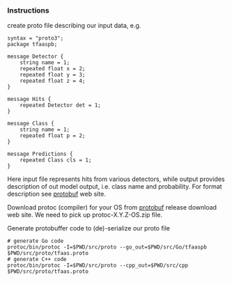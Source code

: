 ### Instructions
create proto file describing our input data, e.g.
```
syntax = "proto3";
package tfaaspb;

message Detector {
    string name = 1;
    repeated float x = 2;
    repeated float y = 3;
    repeated float z = 4;
}

message Hits {
    repeated Detector det = 1;
}

message Class {
    string name = 1;
    repeated float p = 2;
}

message Predictions {
    repeated Class cls = 1;
}
```
Here input file represents hits from various detectors, while output provides
description of out model output, i.e. class name and probability.
For format description see [protobuf](https://developers.google.com/protocol-buffers)
web site.

Download protoc (compiler) for your OS from
[protobuf](https://github.com/google/protobuf/releases) release download web site.
We need to pick up protoc-X.Y.Z-OS.zip file.

Generate protobuffer code to (de)-serialize our proto file
```
# generate Go code
protoc/bin/protoc -I=$PWD/src/proto --go_out=$PWD/src/Go/tfaaspb $PWD/src/proto/tfaas.proto
# generate C++ code
protoc/bin/protoc -I=$PWD/src/proto --cpp_out=$PWD/src/cpp $PWD/src/proto/tfaas.proto
```
